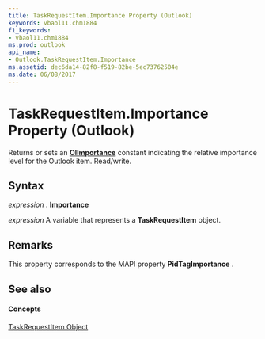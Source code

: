 ```yaml
---
title: TaskRequestItem.Importance Property (Outlook)
keywords: vbaol11.chm1884
f1_keywords:
- vbaol11.chm1884
ms.prod: outlook
api_name:
- Outlook.TaskRequestItem.Importance
ms.assetid: dec6da14-82f8-f519-82be-5ec73762504e
ms.date: 06/08/2017
---
```



# TaskRequestItem.Importance Property (Outlook)

Returns or sets an  **[OlImportance](olimportance-enumeration-outlook.md)** constant indicating the relative importance level for the Outlook item. Read/write.


## Syntax

 _expression_ . **Importance**

 _expression_ A variable that represents a **TaskRequestItem** object.


## Remarks

This property corresponds to the MAPI property  **PidTagImportance** .


## See also


#### Concepts


[TaskRequestItem Object](taskrequestitem-object-outlook.md)

